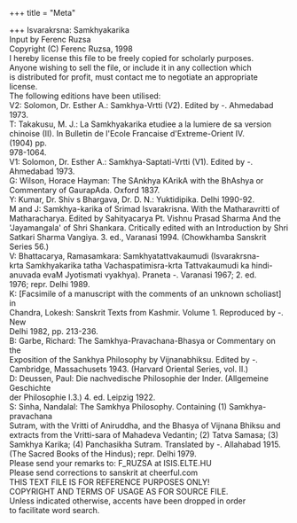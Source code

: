 +++
title = "Meta"

+++
Isvarakrsna: Samkhyakarika  
Input by Ferenc Ruzsa  
Copyright (C) Ferenc Ruzsa, 1998  
I hereby license this file to be freely copied for scholarly purposes.  
Anyone wishing to sell the file, or include it in any collection which  
is distributed for profit, must contact me to negotiate an appropriate  
license.  
The following editions have been utilised:    
V2: Solomon, Dr. Esther A.: Samkhya-Vrtti (V2). Edited by -. Ahmedabad 1973.  
T: Takakusu, M. J.: La Samkhyakarika etudiee a la lumiere de sa version  
chinoise (II). In Bulletin de l'Ecole Francaise d'Extreme-Orient IV.  
(1904) pp.  
978-1064.  
V1: Solomon, Dr. Esther A.: Samkhya-Saptati-Vrtti (V1). Edited by -.  
Ahmedabad 1973.  
G: Wilson, Horace Hayman: The SAnkhya KArikA with the BhAshya or  
Commentary of GaurapAda. Oxford 1837.  
Y: Kumar, Dr. Shiv s Bhargava, Dr. D. N.: Yuktidipika. Delhi 1990-92.  
M and J: Samkhya-karika of Srimad Isvarakrisna. With the Matharavritti of  
Matharacharya. Edited by Sahityacarya Pt. Vishnu Prasad Sharma And the  
'Jayamangala' of Shri Shankara. Critically edited with an Introduction by Shri  
Satkari Sharma Vangiya. 3. ed., Varanasi 1994. (Chowkhamba Sanskrit  
Series 56.)  
V: Bhattacarya, Ramasamkara: Samkhyatattvakaumudi (Isvarakrsna-  
krta Samkhyakarika tatha Vachaspatimisra-krta Tattvakaumudi ka hindi-  
anuvada evaM Jyotismati vyakhya). Praneta -. Varanasi 1967; 2. ed.  
1976; repr. Delhi 1989.  
K: [Facsimile of a manuscript with the comments of an unknown scholiast] in  
Chandra, Lokesh: Sanskrit Texts from Kashmir. Volume 1. Reproduced by -. New  
Delhi 1982, pp. 213-236.  
B: Garbe, Richard: The Samkhya-Pravachana-Bhasya or Commentary on the  
Exposition of the Sankhya Philosophy by Vijnanabhiksu. Edited by -.  
Cambridge, Massachusets 1943. (Harvard Oriental Series, vol. II.)  
D: Deussen, Paul: Die nachvedische Philosophie der Inder. (Allgemeine  
Geschichte  
der Philosophie I.3.) 4. ed. Leipzig 1922.  
S: Sinha, Nandalal: The Samkhya Philosophy. Containing (1) Samkhya-pravachana  
Sutram, with the Vritti of Aniruddha, and the Bhasya of Vijnana Bhiksu and  
extracts from the Vritti-sara of Mahadeva Vedantin; (2) Tatva Samasa; (3)  
Samkhya Karika; (4) Panchasikha Sutram. Translated by -. Allahabad 1915.  
(The Sacred Books of the Hindus); repr. Delhi 1979.  
Please send your remarks to: F\_RUZSA at ISIS.ELTE.HU  
Please send corrections to sanskrit at cheerful.com  
THIS TEXT FILE IS FOR REFERENCE PURPOSES ONLY!  
COPYRIGHT AND TERMS OF USAGE AS FOR SOURCE FILE.  
Unless indicated otherwise, accents have been dropped in order  
to facilitate word search.  